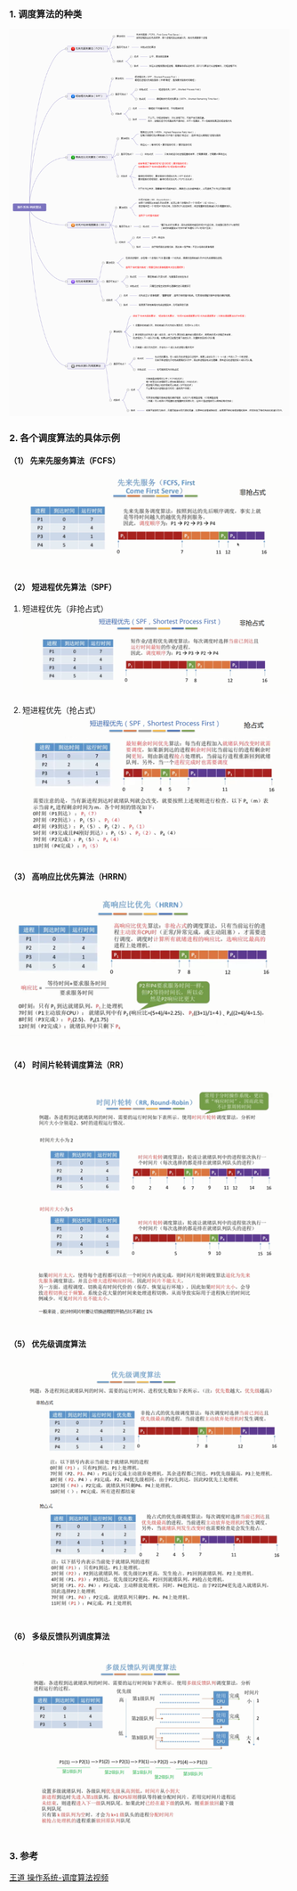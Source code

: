 ### 1. 调度算法的种类
![](调度算法的笔记.assets/操作系统-调度算法.png)

### 2. 各个调度算法的具体示例
#### （1） 先来先服务算法（FCFS）
![](调度算法的笔记.assets/先来先服务（FCFS）.png)

#### （2） 短进程优先算法（SPF）
1. 短进程优先（非抢占式）
![](调度算法的笔记.assets/短进程优先（非抢占式）.png)

2. 短进程优先（抢占式）
![](调度算法的笔记.assets/短进程优先（抢占式）.png)

#### （3） 高响应比优先算法（HRRN）
![](调度算法的笔记.assets/高响应比优先（HRRN）.png)

#### （4） 时间片轮转调度算法（RR）
![](调度算法的笔记.assets/时间片轮转调度算法（RR）.png)

#### （5） 优先级调度算法
![](调度算法的笔记.assets/优先级调度算法.png)

#### （6） 多级反馈队列调度算法
![](调度算法的笔记.assets/多级反馈队列调度算法.png)

### 3. 参考
[王道 操作系统-调度算法视频](https://www.bilibili.com/video/BV1YE411D7nH?p=15&vd_source=4859610c015d401745b90b6ed755b9d6)
